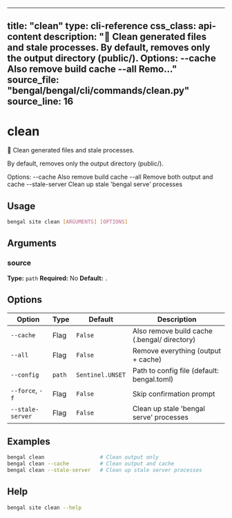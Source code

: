 
---
title: "clean"
type: cli-reference
css_class: api-content
description: "🧹 Clean generated files and stale processes.  By default, removes only the output directory (public/).  Options:   --cache         Also remove build cache   --all           Remo..."
source_file: "bengal/bengal/cli/commands/clean.py"
source_line: 16
---

# clean

🧹 Clean generated files and stale processes.

By default, removes only the output directory (public/).

Options:
  --cache         Also remove build cache
  --all           Remove both output and cache
  --stale-server  Clean up stale 'bengal serve' processes


## Usage

```bash
bengal site clean [ARGUMENTS] [OPTIONS]
```

## Arguments

### source

**Type:** `path`
**Required:** No
**Default:** `.`


## Options

| Option | Type | Default | Description |
|--------|------|---------|-------------|
| `--cache` |Flag |`False` |Also remove build cache (.bengal/ directory) |
| `--all` |Flag |`False` |Remove everything (output + cache) |
| `--config` |`path` |`Sentinel.UNSET` |Path to config file (default: bengal.toml) |
| `--force`, `-f` |Flag |`False` |Skip confirmation prompt |
| `--stale-server` |Flag |`False` |Clean up stale 'bengal serve' processes |


## Examples

```bash
bengal clean                  # Clean output only
bengal clean --cache          # Clean output and cache
bengal clean --stale-server   # Clean up stale server processes
```



## Help

```bash
bengal site clean --help
```